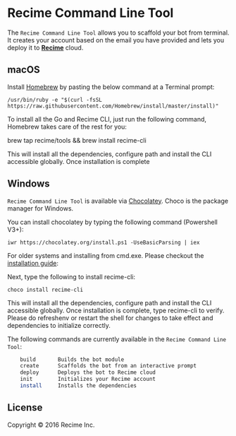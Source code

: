# Recime Command Line Tool

The `Recime Command Line Tool` allows you to scaffold your bot from terminal. It creates your account based on the email you have provided and lets you deploy it to **[Recime](https://recime.ai)** cloud.

## macOS

Install [Homebrew](http://brew.sh/)  by pasting the below command at a Terminal prompt:


    /usr/bin/ruby -e "$(curl -fsSL https://raw.githubusercontent.com/Homebrew/install/master/install)"


To install all the Go and Recime CLI, just run the following command, Homebrew takes care of the rest for you:

  brew tap recime/tools && brew install recime-cli


This will install all the dependencies, configure path and install the CLI accessible globally. Once installation is complete


## Windows

`Recime Command Line Tool` is available via [Chocolatey](https://chocolatey.org/). Choco is the package manager for Windows. 


You can install chocolatey by typing the following command (Powershell V3+):

    iwr https://chocolatey.org/install.ps1 -UseBasicParsing | iex

For older systems and installing from cmd.exe. Please checkout the [installation guide](https://chocolatey.org/install):

Next, type the following to install recime-cli:

    choco install recime-cli

This will install all the dependencies, configure path and install the CLI accessible globally. Once installation is complete, type recime-cli to verify. Please do refreshenv or restart the shell for changes to take effect and dependencies to initialize correctly.


The following commands are currently available in the `Recime Command Line Tool`:

```bash
    build       Builds the bot module
    create      Scaffolds the bot from an interactive prompt
    deploy      Deploys the bot to Recime cloud
    init        Initializes your Recime account
    install     Installs the dependencies
```

## License

Copyright © 2016 Recime Inc.